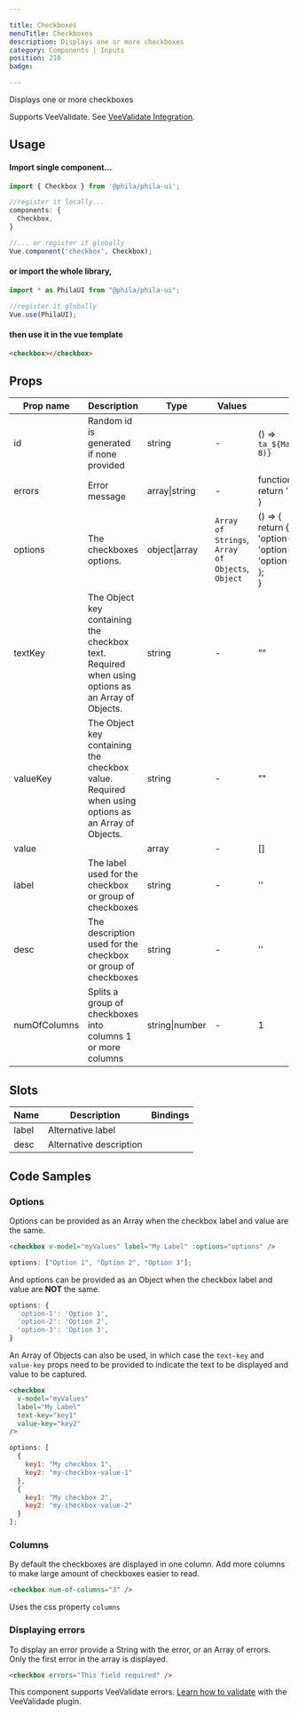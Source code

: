 ```yaml
---

title: Checkboxes
menuTitle: Checkboxes
description: Displays one or more checkboxes
category: Components | Inputs
position: 210
badge:

---
```


Displays one or more checkboxes

<alert>Supports VeeValidate. See [VeeValidate Integration](/vee-validate-integration).</alert>

## Usage

#### Import single component...

```js
import { Checkbox } from '@phila/phila-ui';

//register it locally...
components: {
  Checkbox,
}

//... or register it globally
Vue.component('checkbox', Checkbox);
```

#### or import the whole library,

```js
import * as PhilaUI from "@phila/phila-ui";

//register it globally
Vue.use(PhilaUI);
```

#### then use it in the vue template

```html
<checkbox></checkbox>
```

## Props

| Prop name    | Description                                                                                       | Type           | Values                                           | Default                                                                                                              |
| ------------ | ------------------------------------------------------------------------------------------------- | -------------- | ------------------------------------------------ | -------------------------------------------------------------------------------------------------------------------- |
| id           | Random id is generated if none provided                                                           | string         | -                                                | () => `ta_${Math.random().toString(12).substring(2, 8)}`                                                             |
| errors       | Error message                                                                                     | array\|string  | -                                                | function() {<br> return '';<br>}                                                                                     |
| options      | The checkboxes options.                                                                           | object\|array  | `Array of Strings`, `Array of Objects`, `Object` | () => {<br> return {<br> 'option-1': 'Option 1',<br> 'option-2': 'Option 2',<br> 'option-3': 'Option 3',<br> };<br>} |
| textKey      | The Object key containing the checkbox text. Required when using options as an Array of Objects.  | string         | -                                                | ""                                                                                                                   |
| valueKey     | The Object key containing the checkbox value. Required when using options as an Array of Objects. | string         | -                                                | ""                                                                                                                   |
| value        |                                                                                                   | array          | -                                                | []                                                                                                                   |
| label        | The label used for the checkbox or group of checkboxes                                            | string         | -                                                | ''                                                                                                                   |
| desc         | The description used for the checkbox or group of checkboxes                                      | string         | -                                                | ''                                                                                                                   |
| numOfColumns | Splits a group of checkboxes into columns 1 or more columns                                       | string\|number | -                                                | 1                                                                                                                    |

## Slots

| Name  | Description             | Bindings |
| ----- | ----------------------- | -------- |
| label | Alternative label       |          |
| desc  | Alternative description |          |

## Code Samples

### Options

Options can be provided as an Array when the checkbox label and value are the same.

```html
<checkbox v-model="myValues" label="My Label" :options="options" />
```

```js
options: ["Option 1", "Option 2", "Option 3"];
```

And options can be provided as an Object when the checkbox label and value are **NOT** the same.

```js
options: {
  'option-1': 'Option 1',
  'option-2': 'Option 2',
  'option-3': 'Option 3',
}
```

An Array of Objects can also be used, in which case the `text-key` and `value-key` props need to be provided to indicate the text to be displayed and value to be captured.

```html
<checkbox
  v-model="myValues"
  label="My Label"
  text-key="key1"
  value-key="key2"
/>
```

```js
options: [
  {
    key1: "My checkbox 1",
    key2: "my-checkbox-value-1"
  },
  {
    key1: "My checkbox 2",
    key2: "my-checkbox-value-2"
  }
];
```

### Columns

By default the checkboxes are displayed in one column. Add more columns to make large amount of checkboxes easier to read.

```html
<checkbox num-of-columns="3" />
```

<alert>Uses the css property `columns`</alert>

### Displaying errors

To display an error provide a String with the error, or an Array of errors. Only the first error in the array is displayed.

```html
<checkbox errors="This field required" />
```

<alert>This component supports VeeValidate errors. [Learn how to validate](/vee-validate-integration) with the VeeValidade plugin.<a></alert>
